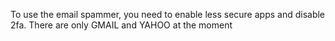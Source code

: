 To use the email spammer, you need to enable less secure apps and disable 2fa. There are only GMAIL and YAHOO at the moment
